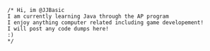     /* Hi, im @JJBasic
    I am currently learning Java through the AP program
    I enjoy anything computer related including game developement!
    I will post any code dumps here!
    :)
    */
